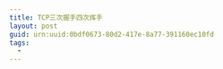 ```yaml
---
title: TCP三次握手四次挥手
layout: post
guid: urn:uuid:0bdf0673-80d2-417e-8a77-391160ec10fd
tags:
  - 
---
```



